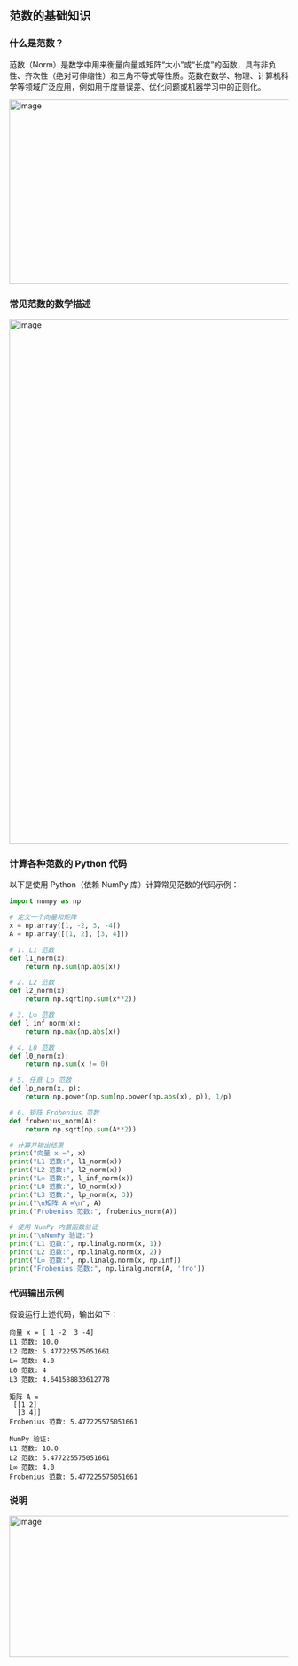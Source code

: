 ## 范数的基础知识
### 什么是范数？

范数（Norm）是数学中用来衡量向量或矩阵“大小”或“长度”的函数，具有非负性、齐次性（绝对可伸缩性）和三角不等式等性质。范数在数学、物理、计算机科学等领域广泛应用，例如用于度量误差、优化问题或机器学习中的正则化。

<img width="884" height="332" alt="image" src="https://github.com/user-attachments/assets/d41b5f18-084c-4953-9b29-dde9a626d6c8" />


### 常见范数的数学描述

<img width="736" height="945" alt="image" src="https://github.com/user-attachments/assets/ca9fc3ea-97e6-422c-9ffe-c5c81dc38326" />


### 计算各种范数的 Python 代码

以下是使用 Python（依赖 NumPy 库）计算常见范数的代码示例：

```python
import numpy as np

# 定义一个向量和矩阵
x = np.array([1, -2, 3, -4])
A = np.array([[1, 2], [3, 4]])

# 1. L1 范数
def l1_norm(x):
    return np.sum(np.abs(x))

# 2. L2 范数
def l2_norm(x):
    return np.sqrt(np.sum(x**2))

# 3. L∞ 范数
def l_inf_norm(x):
    return np.max(np.abs(x))

# 4. L0 范数
def l0_norm(x):
    return np.sum(x != 0)

# 5. 任意 Lp 范数
def lp_norm(x, p):
    return np.power(np.sum(np.power(np.abs(x), p)), 1/p)

# 6. 矩阵 Frobenius 范数
def frobenius_norm(A):
    return np.sqrt(np.sum(A**2))

# 计算并输出结果
print("向量 x =", x)
print("L1 范数:", l1_norm(x))
print("L2 范数:", l2_norm(x))
print("L∞ 范数:", l_inf_norm(x))
print("L0 范数:", l0_norm(x))
print("L3 范数:", lp_norm(x, 3))
print("\n矩阵 A =\n", A)
print("Frobenius 范数:", frobenius_norm(A))

# 使用 NumPy 内置函数验证
print("\nNumPy 验证:")
print("L1 范数:", np.linalg.norm(x, 1))
print("L2 范数:", np.linalg.norm(x, 2))
print("L∞ 范数:", np.linalg.norm(x, np.inf))
print("Frobenius 范数:", np.linalg.norm(A, 'fro'))
```

### 代码输出示例
假设运行上述代码，输出如下：
```
向量 x = [ 1 -2  3 -4]
L1 范数: 10.0
L2 范数: 5.477225575051661
L∞ 范数: 4.0
L0 范数: 4
L3 范数: 4.641588833612778

矩阵 A =
 [[1 2]
  [3 4]]
Frobenius 范数: 5.477225575051661

NumPy 验证:
L1 范数: 10.0
L2 范数: 5.477225575051661
L∞ 范数: 4.0
Frobenius 范数: 5.477225575051661
```

### 说明
<img width="991" height="255" alt="image" src="https://github.com/user-attachments/assets/7d1a5bf4-7ac5-4a74-8e24-1e90beb922f2" />


